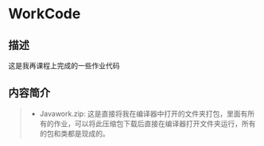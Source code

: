# WorkCode
## 描述
这是我再课程上完成的一些作业代码
## 内容简介
> - Javawork.zip:
> 这是直接将我在编译器中打开的文件夹打包，里面有所有的作业，可以将此压缩包下载后直接在编译器打开文件夹运行，所有的包和类都是现成的。
